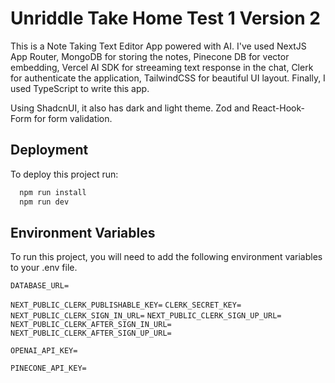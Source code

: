 
# Unriddle Take Home Test 1 Version 2

This is a Note Taking Text Editor App powered with AI. I've used NextJS App Router, MongoDB for storing the notes, Pinecone DB for vector embedding, Vercel AI SDK for streeaming text response in the chat, Clerk for authenticate the application, TailwindCSS for beautiful UI layout. Finally, I used TypeScript to write this app.

Using ShadcnUI, it also has dark and light theme. Zod and React-Hook-Form for form validation.



## Deployment

To deploy this project run:

```bash
  npm run install
  npm run dev
```


## Environment Variables

To run this project, you will need to add the following environment variables to your .env file.

`DATABASE_URL=`

`NEXT_PUBLIC_CLERK_PUBLISHABLE_KEY=`
`CLERK_SECRET_KEY=`
`NEXT_PUBLIC_CLERK_SIGN_IN_URL=`
`NEXT_PUBLIC_CLERK_SIGN_UP_URL=`
`NEXT_PUBLIC_CLERK_AFTER_SIGN_IN_URL=`
`NEXT_PUBLIC_CLERK_AFTER_SIGN_UP_URL=`

`OPENAI_API_KEY=`

`PINECONE_API_KEY=`


